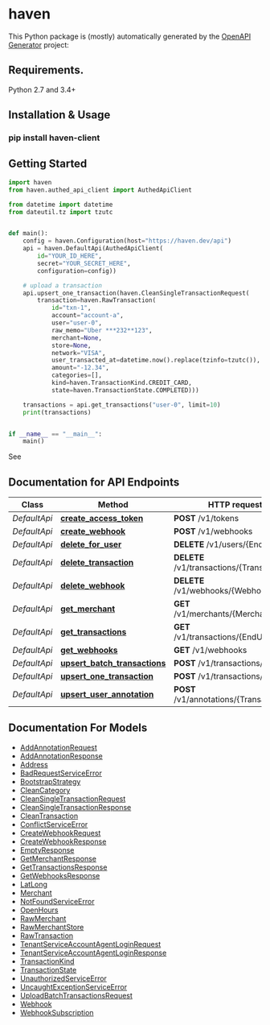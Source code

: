 # haven

This Python package is (mostly) automatically generated by the [OpenAPI Generator](https://openapi-generator.tech) project:

## Requirements.

Python 2.7 and 3.4+

## Installation & Usage
### pip install haven-client


## Getting Started
```python
import haven
from haven.authed_api_client import AuthedApiClient

from datetime import datetime
from dateutil.tz import tzutc


def main():
    config = haven.Configuration(host="https://haven.dev/api")
    api = haven.DefaultApi(AuthedApiClient(
        id="YOUR_ID_HERE",
        secret="YOUR_SECRET_HERE",
        configuration=config))

    # upload a transaction
    api.upsert_one_transaction(haven.CleanSingleTransactionRequest(
        transaction=haven.RawTransaction(
            id="txn-1",
            account="account-a",
            user="user-0",
            raw_memo="Uber ***232**123",
            merchant=None,
            store=None,
            network="VISA",
            user_transacted_at=datetime.now().replace(tzinfo=tzutc()),
            amount="-12.34",
            categories=[],
            kind=haven.TransactionKind.CREDIT_CARD,
            state=haven.TransactionState.COMPLETED)))

    transactions = api.get_transactions("user-0", limit=10)
    print(transactions)


if __name__ == "__main__":
    main()
```

See 

## Documentation for API Endpoints

Class | Method | HTTP request | Description
------------ | ------------- | ------------- | -------------
*DefaultApi* | [**create_access_token**](docs/DefaultApi.md#create_access_token) | **POST** /v1/tokens | 
*DefaultApi* | [**create_webhook**](docs/DefaultApi.md#create_webhook) | **POST** /v1/webhooks | 
*DefaultApi* | [**delete_for_user**](docs/DefaultApi.md#delete_for_user) | **DELETE** /v1/users/{EndUserId} | 
*DefaultApi* | [**delete_transaction**](docs/DefaultApi.md#delete_transaction) | **DELETE** /v1/transactions/{TransactionId} | 
*DefaultApi* | [**delete_webhook**](docs/DefaultApi.md#delete_webhook) | **DELETE** /v1/webhooks/{WebhookId} | 
*DefaultApi* | [**get_merchant**](docs/DefaultApi.md#get_merchant) | **GET** /v1/merchants/{MerchantId} | 
*DefaultApi* | [**get_transactions**](docs/DefaultApi.md#get_transactions) | **GET** /v1/transactions/{EndUserId} | 
*DefaultApi* | [**get_webhooks**](docs/DefaultApi.md#get_webhooks) | **GET** /v1/webhooks | 
*DefaultApi* | [**upsert_batch_transactions**](docs/DefaultApi.md#upsert_batch_transactions) | **POST** /v1/transactions/batch | 
*DefaultApi* | [**upsert_one_transaction**](docs/DefaultApi.md#upsert_one_transaction) | **POST** /v1/transactions/online | 
*DefaultApi* | [**upsert_user_annotation**](docs/DefaultApi.md#upsert_user_annotation) | **POST** /v1/annotations/{TransactionId} | 


## Documentation For Models

 - [AddAnnotationRequest](docs/AddAnnotationRequest.md)
 - [AddAnnotationResponse](docs/AddAnnotationResponse.md)
 - [Address](docs/Address.md)
 - [BadRequestServiceError](docs/BadRequestServiceError.md)
 - [BootstrapStrategy](docs/BootstrapStrategy.md)
 - [CleanCategory](docs/CleanCategory.md)
 - [CleanSingleTransactionRequest](docs/CleanSingleTransactionRequest.md)
 - [CleanSingleTransactionResponse](docs/CleanSingleTransactionResponse.md)
 - [CleanTransaction](docs/CleanTransaction.md)
 - [ConflictServiceError](docs/ConflictServiceError.md)
 - [CreateWebhookRequest](docs/CreateWebhookRequest.md)
 - [CreateWebhookResponse](docs/CreateWebhookResponse.md)
 - [EmptyResponse](docs/EmptyResponse.md)
 - [GetMerchantResponse](docs/GetMerchantResponse.md)
 - [GetTransactionsResponse](docs/GetTransactionsResponse.md)
 - [GetWebhooksResponse](docs/GetWebhooksResponse.md)
 - [LatLong](docs/LatLong.md)
 - [Merchant](docs/Merchant.md)
 - [NotFoundServiceError](docs/NotFoundServiceError.md)
 - [OpenHours](docs/OpenHours.md)
 - [RawMerchant](docs/RawMerchant.md)
 - [RawMerchantStore](docs/RawMerchantStore.md)
 - [RawTransaction](docs/RawTransaction.md)
 - [TenantServiceAccountAgentLoginRequest](docs/TenantServiceAccountAgentLoginRequest.md)
 - [TenantServiceAccountAgentLoginResponse](docs/TenantServiceAccountAgentLoginResponse.md)
 - [TransactionKind](docs/TransactionKind.md)
 - [TransactionState](docs/TransactionState.md)
 - [UnauthorizedServiceError](docs/UnauthorizedServiceError.md)
 - [UncaughtExceptionServiceError](docs/UncaughtExceptionServiceError.md)
 - [UploadBatchTransactionsRequest](docs/UploadBatchTransactionsRequest.md)
 - [Webhook](docs/Webhook.md)
 - [WebhookSubscription](docs/WebhookSubscription.md)
